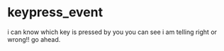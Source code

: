 # keypress_event
i can know which key is pressed by you you can see i am telling right or wrong!! go ahead.
